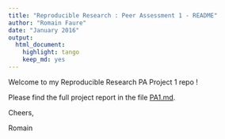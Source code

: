```yaml
---
title: "Reproducible Research : Peer Assessment 1 - README"
author: "Romain Faure"
date: "January 2016"
output: 
  html_document:
    highlight: tango
    keep_md: yes
---
```


Welcome to my Reproducible Research PA Project 1 repo !

Please find the full project report in the file [PA1.md](PA1.md).

Cheers,

Romain